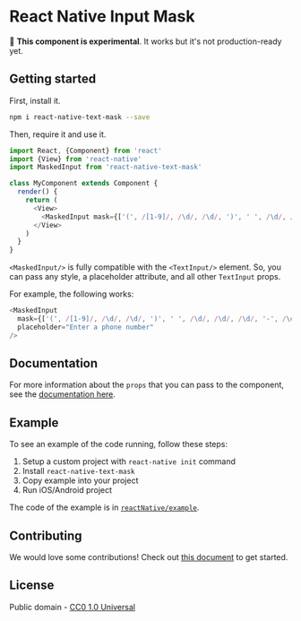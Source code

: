 # React Native Input Mask

&#x1F6A7; **This component is experimental**. It works but it's not production-ready yet.

## Getting started

First, install it.

```bash
npm i react-native-text-mask --save
```

Then, require it and use it.

```js
import React, {Component} from 'react'
import {View} from 'react-native'
import MaskedInput from 'react-native-text-mask'

class MyComponent extends Component {
  render() {
    return (
      <View>
        <MaskedInput mask={['(', /[1-9]/, /\d/, /\d/, ')', ' ', /\d/, /\d/, /\d/, '-', /\d/, /\d/, /\d/, /\d/]} />
      </View>
    )
  }
}
```

`<MaskedInput/>` is fully compatible with the `<TextInput/>` element. So, you can
pass any style, a placeholder attribute, and all other `TextInput` props.

For example, the following works:

```js
<MaskedInput
  mask={['(', /[1-9]/, /\d/, /\d/, ')', ' ', /\d/, /\d/, /\d/, '-', /\d/, /\d/, /\d/, /\d/]}
  placeholder="Enter a phone number"
/>
```

## Documentation

For more information about the `props` that you can pass to the component, see
the [documentation here](https://github.com/text-mask/text-mask/blob/master/componentDocumentation.md#readme).

## Example

To see an example of the code running, follow these steps:

1. Setup a custom project with `react-native init` command
1. Install `react-native-text-mask`
1. Copy example into your project
1. Run iOS/Android project

The code of the example is in [`reactNative/example`](https://github.com/text-mask/text-mask/tree/master/reactNative/example).

## Contributing

We would love some contributions! Check out [this document](https://github.com/text-mask/text-mask/blob/master/howToContribute.md#readme) to get started.

## License

Public domain - [CC0 1.0 Universal](https://creativecommons.org/publicdomain/zero/1.0/)
